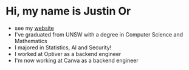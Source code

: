 # Hi, my name is Justin Or
- see my [website](https://justinor.dev)
- I've graduated from UNSW with a degree in Computer Science and Mathematics
- I majored in Statistics, AI and Security!
- I worked at Optiver as a backend engineer
- I'm now working at Canva as a backend engineer

<!--
**xpire/xpire** is a ✨ _special_ ✨ repository because its `README.md` (this file) appears on your GitHub profile.

Here are some ideas to get you started:

- 🔭 I’m currently working on ...
- 🌱 I’m currently learning ...
- 👯 I’m looking to collaborate on ...
- 🤔 I’m looking for help with ...
- 💬 Ask me about ...
- 📫 How to reach me: ...
- 😄 Pronouns: ...
- ⚡ Fun fact: ...
-->

